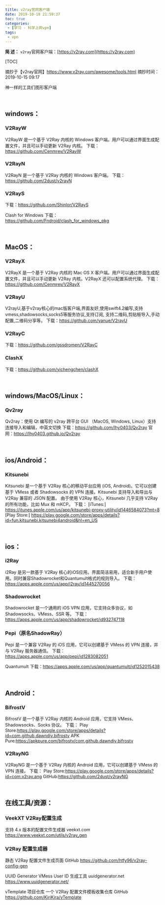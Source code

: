 ```yaml
---
title: v2ray官网客户端
date: 2019-10-18 21:59:37
toc: true
categories: 
 - [学习 - 科学上网vpn]
tags: 
 - vpn
---
```




**简  述：**  `v2ray`官网客户端：[https://v2ray.com](https://v2ray.com) 

<!-- more -->

[TOC]

摘抄于【v2ray官网】https://www.v2ray.com/awesome/tools.html
摘抄时间：2019-10-15  09:17

神一样的工具们图形客户端

<br>

## windows：

### V2RayW 

V2RayW 是一个基于 V2Ray 内核的 Windows 客户端。用户可以通过界面生成配置文件，并且可以手动更新 V2Ray 内核。
下载：https://github.com/Cenmrev/V2RayW

### V2RayN 

V2RayN 是一个基于 V2Ray 内核的 Windows 客户端。
下载：https://github.com/2dust/v2rayN

### V2RayS 

下载：https://github.com/Shinlor/V2RayS

Clash for Windows 
下载：https://github.com/Fndroid/clash_for_windows_pkg

<br>

## MacOS：

### V2RayX 

V2RayX 是一个基于 V2Ray 内核的 Mac OS X 客户端。用户可以通过界面生成配置文件，并且可以手动更新 V2Ray 内核。V2RayX 还可以配置系统代理。
下载：https://github.com/Cenmrev/V2RayX

### V2RayU 

V2rayU,基于v2ray核心的mac版客户端,界面友好,使用swift4.2编写,支持vmess,shadowsocks,socks5等服务协议,支持订阅, 支持二维码,剪贴板导入,手动配置,二维码分享等。
下载：https://github.com/yanue/V2rayU

### V2RayC 

下载：https://github.com/gssdromen/V2RayC

### ClashX 

下载：https://github.com/yichengchen/clashX

<br>

## windows/MacOS/Linux：

### Qv2ray   

Qv2ray：使用 Qt 编写的 v2ray 跨平台 GUI （MacOS, Windows, Linux）支持连接导入和编辑，中英文切换
下载：https://github.com/lhy0403/Qv2ray
官网：https://lhy0403.github.io/Qv2ray

<br>

## ios/Android：

### Kitsunebi  

Kitsunebi 是一个基于 V2Ray 核心的移动平台应用 (iOS, Android)。它可以创建基于 VMess 或者 Shadowsocks 的 VPN 连接。Kitsunebi 支持导入和导出与 V2Ray 兼容的 JSON 配置。
由于使用 V2Ray 核心，Kitsunebi 几乎支持 V2Ray 的所有功能，比如 Mux 和 mKCP。
下载：
[iTunes:] https://itunes.apple.com/us/app/kitsunebi-proxy-utility/id1446584073?mt=8
[Play Store:] https://play.google.com/store/apps/details?id=fun.kitsunebi.kitsunebi4android&hl=en_US

<br>

## ios：

### i2Ray 

i2Ray 是另一款基于 V2Ray 核心的iOS应用。界面简洁易用，适合新手用户使用。同时兼容Shadowrocket和Quantumult格式的规则导入。
下载：https://apps.apple.com/us/app/i2ray/id1445270056

### Shadowrocket 

Shadowrocket 是一个通用的 iOS VPN 应用，它支持众多协议，如 Shadowsocks、VMess、SSR 等。
下载：https://apps.apple.com/us/app/shadowrocket/id932747118

### Pepi（原名ShadowRay）

Pepi 是一个兼容 V2Ray 的 iOS 应用，它可以创建基于 VMess 的 VPN 连接，并与 V2Ray 服务器通信。
下载：https://apps.apple.com/us/app/pepi/id1283082051

Quantumult 
下载：https://apps.apple.com/us/app/quantumult/id1252015438

<br>

## Android：

### BifrostV 

BifrostV 是一个基于 V2Ray 内核的 Android 应用，它支持 VMess、Shadowsocks、Socks 协议。
下载：
Play Store:https://play.google.com/store/apps/details?id=com.github.dawndiy.bifrostv
APK Pure:https://apkpure.com/bifrostv/com.github.dawndiy.bifrostv

### V2RayNG 

V2RayNG 是一个基于 V2Ray 内核的 Android 应用，它可以创建基于 VMess 的 VPN 连接。
下载：
Play Store:https://play.google.com/store/apps/details?id=com.v2ray.ang
GitHub:https://github.com/2dust/v2rayNG

<br>

## 在线工具/资源：

### VeekXT V2Ray配置生成

支持 4.x 版本的配置文件生成器 veekxt.com
https://www.veekxt.com/utils/v2ray_gen

### V2Ray 配置生成器

静态 V2Ray 配置文件生成页面 GitHub
https://github.com/htfy96/v2ray-config-gen

UUID Generator
VMess User ID 生成工具 uuidgenerator.net
https://www.uuidgenerator.net/

vTemplate 项目仓库
一个 V2Ray 配置文件模板收集仓库 GitHub
https://github.com/KiriKira/vTemplate